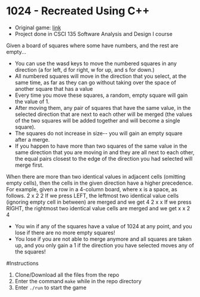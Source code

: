 # 1024 - Recreated Using C++ 
* Original game: [link](http://1024game.org)
* Project done in CSCI 135 Software Analysis and Design I course

Given a board of squares where some have numbers, and the rest are empty...
*	You can use the wasd keys to move the numbered squares in any direction (a for left, d for right, w for up, and s for down.) 
*	All numbered squares will move in the direction that you select, at the same time, as far as they can go without taking over the space of another square that has a value 
* Every time you move these squares, a random, empty square will gain the value of 1.
*	After moving them, any pair of squares that have the same value, in the selected direction that are next to each other will be merged (the values of the two squares will be added together and will become a single square). 
*	The squares do not increase in size-- you will gain an empty square after a merge. 
* If you happen to have more than two squares of the same value in the same direction that you are moving in and they are all next to each other, the equal pairs closest to the edge of the direction you had selected will merge first. 

When there are more than two identical values in adjacent cells (omitting empty cells), then the cells in the given direction have a higher precedence. For example, given a row in a 4-column board, where x is a space, as follows.
2 x 2 2
If we press LEFT, the leftmost two identical value cells (ignoring empty cell in between) are merged and we get
4 2 x x
If we press RIGHT, the rightmost two identical value cells are merged and we get
x x 2 4

* You win if any of the squares have a value of 1024 at any point, and you lose if there are no more empty squares!
* You lose if you are not able to merge anymore and all squares are taken up, and you only gain a 1 if the direction you have selected moves any of the squares! 

#Instructions
1. Clone/Download all the files from the repo
2. Enter the command ```make``` while in the repo directory
3. Enter ```./run``` to start the game


